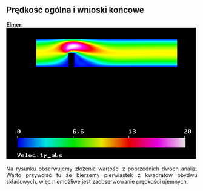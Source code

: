 ## Prędkość ogólna i wnioski końcowe
**Elmer**:  
![elmer_v_abs](https://github.com/Dorrin93/mes-projekt/blob/master/sprawozdanie/elmer_v_abs.png?raw=true)
<p align="justify">Na rysunku obserwujemy złożenie wartości z poprzednich dwóch analiz. Warto przywołać tu że bierzemy pierwiastek z kwadratów obydwu składowych, więc niemożliwe jest zaobserwowanie prędkości ujemnych.